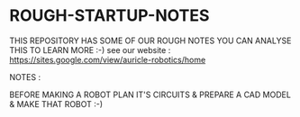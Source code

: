 # ROUGH-STARTUP-NOTES
THIS REPOSITORY HAS SOME OF OUR ROUGH NOTES YOU CAN ANALYSE THIS TO LEARN MORE :-)
see our website : https://sites.google.com/view/auricle-robotics/home


NOTES : 

BEFORE MAKING A ROBOT PLAN IT'S CIRCUITS & PREPARE A CAD MODEL & MAKE THAT ROBOT :-)





